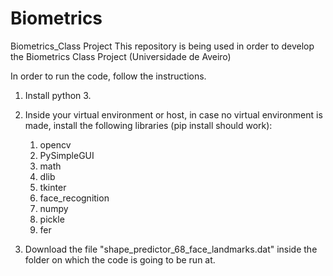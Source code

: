 # Biometrics
Biometrics_Class Project
This repository is being used in order to develop the Biometrics Class Project (Universidade de Aveiro)

In order to run the code, follow the instructions.
1) Install python 3.
2) Inside your virtual environment or host, in case no virtual environment is made, install the following libraries (pip install should work):
	1) opencv 
	2) PySimpleGUI
	3) math
	4) dlib
	5) tkinter
	6) face_recognition
	7) numpy
	8) pickle
	9) fer

3) Download the file "shape_predictor_68_face_landmarks.dat" inside the folder on which the code is going to be run at.
